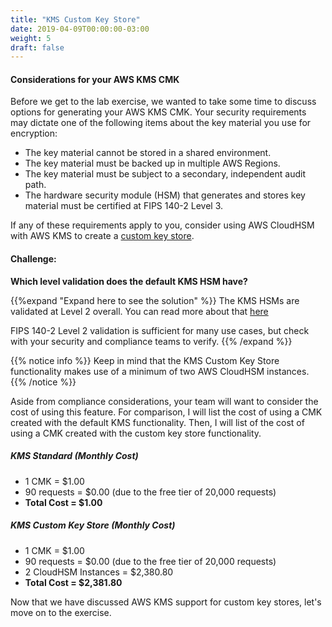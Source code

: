 ```yaml
---
title: "KMS Custom Key Store"
date: 2019-04-09T00:00:00-03:00
weight: 5
draft: false
---
```



#### Considerations for your AWS KMS CMK

Before we get to the lab exercise, we wanted to take some time to discuss options for generating your AWS KMS CMK. Your security requirements may dictate one of the following items about the key material you use for encryption:

* The key material cannot be stored in a shared environment.
* The key material must be backed up in multiple AWS Regions.
* The key material must be subject to a secondary, independent audit path.
* The hardware security module (HSM) that generates and stores key material must be certified at FIPS 140-2 Level 3.

If any of these requirements apply to you, consider using AWS CloudHSM with AWS KMS to create a [custom key store](https://docs.aws.amazon.com/kms/latest/developerguide/custom-key-store-overview.html).

#### Challenge:
**Which level validation does the default KMS HSM have?**

{{%expand "Expand here to see the solution" %}}
The KMS HSMs are validated at Level 2 overall. You can read more about that [here](https://aws.amazon.com/blogs/security/aws-key-management-service-now-offers-fips-140-2-validated-cryptographic-modules-enabling-easier-adoption-of-the-service-for-regulated-workloads/)

FIPS 140-2 Level 2 validation is sufficient for many use cases, but check with your security and compliance teams to verify.
{{% /expand %}}

{{% notice info %}}
Keep in mind that the KMS Custom Key Store functionality makes use of a minimum of two AWS CloudHSM instances.
{{% /notice %}}



Aside from compliance considerations, your team will want to consider the cost of using this feature. For comparison, I will list the cost of using a CMK created with the default KMS functionality. Then, I will list of the cost of using a CMK created with the custom key store functionality.

##### KMS Standard (Monthly Cost)

- 1 CMK = $1.00
- 90 requests = $0.00 (due to the free tier of 20,000 requests)
- **Total Cost = $1.00**

##### KMS Custom Key Store (Monthly Cost)

- 1 CMK = $1.00
- 90 requests = $0.00 (due to the free tier of 20,000 requests)
- 2 CloudHSM Instances = $2,380.80
- **Total Cost = $2,381.80**

Now that we have discussed AWS KMS support for custom key stores, let's move on to the exercise.